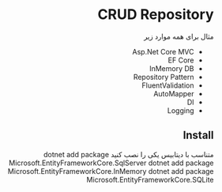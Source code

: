 <div dir='rtl'>

# CRUD Repository
مثال برای همه موارد زیر
- Asp.Net Core MVC
- EF Core
- InMemory DB
- Repository Pattern
- FluentValidation
- AutoMapper
- DI
- Logging


## Install
متناسب با دیتابیس یکی را نصب کنید
dotnet add package Microsoft.EntityFrameworkCore.SqlServer
dotnet add package Microsoft.EntityFrameworkCore.InMemory
dotnet add package Microsoft.EntityFrameworkCore.SQLite
